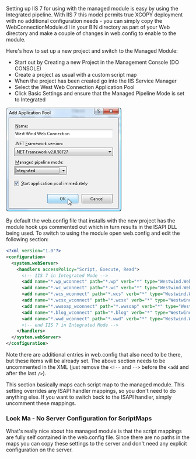 Setting up IIS 7 for using with the managed module is easy by using the Integrated pipeline. With IIS 7 this model permits true XCOPY deployment with no additional configuration needs - you can simply copy the WebConnectionModule.dll in your BIN directory as part of your Web directory and make a couple of changes in web.config to enable to the module.

Here's how to set up a new project and switch to the Managed Module:

* Start out by Creating a new Project in the Management Console (DO CONSOLE)
* Create a project as usual with a custom script map
* When the project has been created go into the IIS Service Manager
* Select the West Web Connection Application Pool
* Click Basic Settings and ensure that the Managed Pipeline Mode is set to Integrated

![](/images/misc/IIS7CreateApplicationPool.png)

By default the web.config file that installs with the new project has the module hook ups commented out which in turn results in the ISAPI DLL being used. To switch to using the module open web.config and edit the following section:
```xml
<?xml version="1.0"?>
<configuration>
  <system.webServer>
    <handlers accessPolicy="Script, Execute, Read">
      <!-- IIS 7 in Integrated Mode -->
      <add name="*.wp_wconnect" path="*.wp" verb="*" type="Westwind.WebConnection.WebConnectionHandler,WebConnectionModule" preCondition="integratedMode,runtimeVersionv2.0" />
      <add name="*.wc_wconnect" path="*.wc" verb="*" type="Westwind.WebConnection.WebConnectionHandler,WebConnectionModule" preCondition="integratedMode,runtimeVersionv2.0" />
      <add name="*.wcs_wconnect" path="*.wcs" verb="*" type="Westwind.WebConnection.WebConnectionHandler,WebConnectionModule" preCondition="integratedMode,runtimeVersionv2.0" />
      <add name="*.wcsx_wconnect" path="*.wcsx" verb="*" type="Westwind.WebConnection.WebConnectionHandler,WebConnectionModule" preCondition="integratedMode,runtimeVersionv2.0" />
      <add name="*.wwsoap_wconnect" path="*.wwsoap" verb="*" type="Westwind.WebConnection.WebConnectionHandler,WebConnectionModule" preCondition="integratedMode,runtimeVersionv2.0" />
      <add name="*.blog_wconnect" path="*.blog" verb="*" type="Westwind.WebConnection.WebConnectionHandler,WebConnectionModule" preCondition="integratedMode,runtimeVersionv2.0" />
      <add name="*.wwd_wconnect" path="*.wwd" verb="*" type="Westwind.WebConnection.WebConnectionHandler,WebConnectionModule" preCondition="integratedMode,runtimeVersionv2.0" />
      <!-- end IIS 7 in Integrated Mode -->
    </handlers>
  </system.webServer>  
</configuration>
```

Note there are additional entries in web.config that also need to be there, but these items will be already set. The above section needs to be uncommented in the XML (just remove the `<!--` and `-->` before the `<add` and after the last `/>`).

This section basically maps each script map to the managed module. This setting overrides any ISAPI handler mappings, so you don't need to do anything else. If you want to switch back to the ISAPI handler, simply uncomment these mappings.

### Look Ma - No Server Configuration for ScriptMaps
What's really nice about hte managed module is that the script mappings are fully self contained in the web.config file. Since there are no paths in the maps you can copy these settings to the server and don't need any explicit configuration on the server.